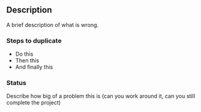 ## Description
A brief description of what is wrong.

### Steps to duplicate
- Do this
- Then this
- And finally this

### Status
Describe how big of a problem this is (can you work around it, can you still complete the 
project)

